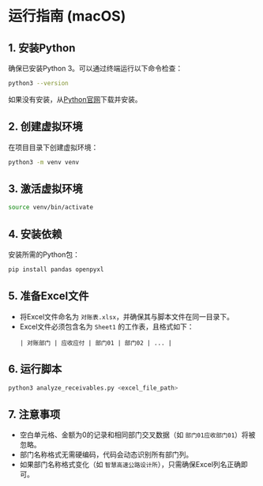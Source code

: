 # 运行指南 (macOS)

## 1. 安装Python
确保已安装Python 3。可以通过终端运行以下命令检查：
```bash
python3 --version
```
如果没有安装，从[Python官网](https://www.python.org/downloads/)下载并安装。

## 2. 创建虚拟环境
在项目目录下创建虚拟环境：
```bash
python3 -m venv venv
```

## 3. 激活虚拟环境
```bash
source venv/bin/activate
```

## 4. 安装依赖
安装所需的Python包：
```bash
pip install pandas openpyxl
```

## 5. 准备Excel文件
- 将Excel文件命名为 `对账表.xlsx`，并确保其与脚本文件在同一目录下。
- Excel文件必须包含名为 `Sheet1` 的工作表，且格式如下：
  ```
  | 对账部门 | 应收应付 | 部门01 | 部门02 | ... |
  ```

## 6. 运行脚本
```bash
python3 analyze_receivables.py <excel_file_path>
```

## 7. 注意事项
- 空白单元格、金额为0的记录和相同部门交叉数据（如 `部门01应收部门01`）将被忽略。
- 部门名称格式无需硬编码，代码会动态识别所有部门列。
- 如果部门名称格式变化（如 `智慧高速公路设计所`），只需确保Excel列名正确即可。

